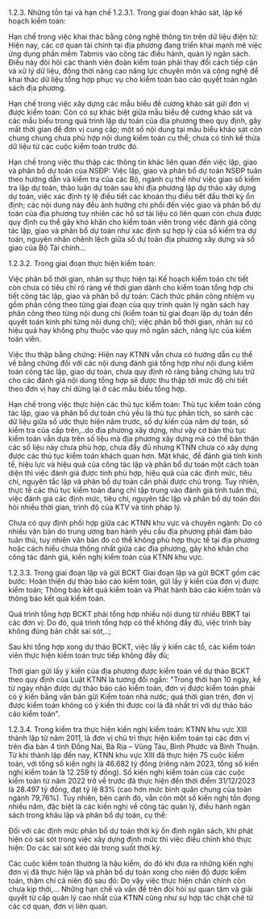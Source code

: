 1.2.3. Những tồn tại và hạn chế
1.2.3.1. Trong giai đoạn khảo sát, lập kế hoạch kiểm toán:

Hạn chế trong việc khai thác bằng công nghệ thông tin trên dữ liệu điện tử: Hiện nay, các cơ quan tài chính tại địa phương đang triển khai mạnh mẽ việc ứng dụng phần mềm Tabmis vào công tác điều hành, quản lý ngân sách. Điều này đỏi hỏi các thành viên đoàn kiểm toán phải thay đổi cách tiếp cận và xử lý dữ liệu, đồng thời nâng cao năng lực chuyên môn và công nghệ để khai thác dữ liệu tổng hợp phục vụ cho kiểm toán báo cáo quyết toán ngân sách địa phương.

Hạn chế trong việc xây dựng các mẫu biểu đề cương khảo sát gửi đơn vị được kiểm toán: Còn có sự khác biệt giữa mẫu biểu đề cương khảo sát và các mẫu biểu trong quá trình lập dự toán của địa phương theo quy định, gây mất thời gian để đơn vị cung cấp; một số nội dung tại mẫu biểu khảo sát còn chung chung chưa phù hợp nội dung kiểm toán cụ thể; chưa có tính kế thừa dữ liệu từ các cuộc kiểm toán trước đó.

Hạn chế trong việc thu thập các thông tin khác liên quan đến việc lập, giao và phân bổ dự toán của NSĐP: Việc lập, giao và phân bổ dự toán NSĐP tuân theo hướng dẫn và kiểm tra của các Bộ, ngành cụ thể như việc giao số kiểm tra lập dự toán, thảo luận dự toán sau khi địa phương lập dự thảo xây dựng dự toán, việc xác định tỷ lệ điều tiết các khoản thu điều tiết đầu thời kỳ ổn định; các nội dung này đều ảnh hưởng chi phối đến việc giao và phân bổ dự toán của địa phương tuy nhiên các hồ sơ tài liệu có liên quan còn chưa được quy định cụ thể gây khó khăn cho kiểm toán viên trong việc đánh giá công tác lập, giao và phân bổ dự toán như xác định sự hợp lý của số kiểm tra dự toán, nguyên nhân chênh lệch giữa số dự toán địa phương xây dựng và số giao của Bộ Tài chính...

1.2.3.2. Trong giai đoạn thực hiện kiểm toán:

Việc phân bổ thời gian, nhân sự thực hiện tại Kế hoạch kiểm toán chi tiết còn chưa có tiêu chí rõ ràng về thời gian dành cho kiểm toán tổng hợp chi tiết công tác lập, giao và phân bổ dự toán: Cách thức phân công nhiệm vụ gồm phân công theo từng giai đoạn của quy trình quản lý ngân sách hay phân công theo từng nội dung chi (kiểm toán từ giai đoạn lập dự toán đến quyết toán kinh phí từng nội dung chi); việc phân bổ thời gian, nhân sự có hiệu quả hay không phụ thuộc vào quy mô ngân sách, năng lực của kiểm toán viên.

Việc thu thập bằng chứng: Hiện nay KTNN vẫn chưa có hướng dẫn cụ thể về bằng chứng đối với các nội dung đánh giá tổng hợp như nội dung kiểm toán công tác lập, giao dự toán, chưa quy định rõ ràng bằng chứng lưu trữ cho các đánh giá nội dung tổng hợp sẽ được thu thập tới mức độ chi tiết theo đơn vị hay chỉ dừng lại ở các mẫu biểu tổng hợp.

Hạn chế trong việc thực hiện các thủ tục kiểm toán: Thủ tục kiểm toán công tác lập, giao và phân bổ dự toán chủ yếu là thủ tục phân tích, so sánh các dữ liệu giữa số ước thực hiện năm trước, số dự kiến của năm dự toán, số kiểm tra của cấp trên,..do địa phương xây dựng, như vậy cơ bản thủ tục kiểm toán vẫn dựa trên số liệu mà địa phương xây dựng mà có thể bản thân các số liệu này chưa phù hợp, chưa đầy đủ nhưng KTNN chưa có xây dựng được các thủ tục kiểm toán khách quan hơn.
Mặt khác, để đánh giá tính kinh tế, hiệu lực và hiệu quả của công tác lập và phân bổ dự toán một cách toàn diện thì việc đánh giá được tính phù hợp, hiệu quả của các định mức, tiêu chí, nguyên tắc lập và phân bổ dự toán cần phải được chú trọng. Tuy nhiên, thực tế các thủ tục kiểm toán đang chỉ tập trung vào đánh giá tính tuân thủ, việc đánh giá các định mức, tiêu chí, nguyên tắc lập và phân bổ dự toán đòi hỏi nhiều thời gian, trình độ của KTV và tính pháp lý.

Chưa có quy định phối hợp giữa các KTNN khu vực và chuyên ngành: Do có nhiều văn bản do trung ương ban hành yêu cầu địa phương phải đảm bảo tuân thủ, tuy nhiên văn bản đó có thể không phù hợp thực tế tại địa phương hoặc cách hiểu chưa thống nhất giữa các địa phương, gây khó khăn cho công tác đánh giá, kiến nghị kiểm toán của KTNN khu vực.

1.2.3.3. Trong giai đoạn lập và gửi BCKT
Giai đoạn lập và gửi BCKT gồm các bước: Hoàn thiện dự thảo báo cáo kiểm toán, gửi lấy ý kiến của đơn vị được kiểm toán; Thông báo kết quả kiểm toán và Phát hành báo cáo kiểm toán và thông báo kết quả kiểm toán.

Quá trình tổng hợp BCKT phải tổng hợp nhiều nội dung từ nhiều BBKT tại các đơn vị: Do đó, quá trình tổng hợp có thể không đầy đủ, việc trình bày không đúng bản chất sai sót,..;

Sau khi tổng hợp xong dự thảo BCKT, việc lấy ý kiến các tổ, các kiểm toán viên thực hiện kiểm toán trực tiếp không đầy đủ;

Thời gian gửi lấy ý kiến của địa phương được kiểm toán về dự thảo BCKT theo quy định của Luật KTNN là tương đối ngắn: "Trong thời hạn 10 ngày, kể từ ngày nhận được dự thảo báo cáo kiểm toán, đơn vị được kiểm toán phải có ý kiến bằng văn bản gửi Kiểm toán nhà nước; quá thời gian trên, đơn vị được kiểm toán không có ý kiến thì được coi là đã nhất trí với dự thảo báo cáo kiểm toán".

1.2.3.4. Trong kiểm tra thực hiện kiến nghị kiểm toán:
KTNN khu vực XIII thành lập từ năm 2011, là đơn vị chủ trì thực hiện kiểm toán tại các đơn vị trên địa bàn 4 tỉnh Đồng Nai, Bà Rịa – Vũng Tàu, Bình Phước và Bình Thuận. Từ khi thành lập đến nay, KTNN khu vực XIII đã thực hiện 75 cuộc kiểm toán, với tổng số kiến nghị là 46.682 tỷ đồng (riêng năm 2023, tổng số kiến nghị kiểm toán là 12.259 tỷ đồng). Số kiến nghị kiểm toán của các cuộc kiểm toán từ năm 2022 trở về trước đã thực hiện đến thời điểm 31/12/2023 là 28.497 tỷ đồng, đạt tỷ lệ 83% (cao hơn mức bình quân chung của toàn ngành 79,76%). Tuy nhiên, bên cạnh đó, vẫn còn một số kiến nghị tồn đọng nhiều năm, đặc biệt là các kiến nghị về công tác quản lý, điều hành ngân sách trong khâu lập và phân bổ dự toán, cụ thể:

Đối với các định mức phân bổ dự toán thời kỳ ổn định ngân sách, khi phát hiện có sai sót trong việc xây dựng định mức thì việc điều chỉnh khó thực hiện: Do các sai sót kéo dài trong suốt thời kỳ.

Các cuộc kiểm toán thường là hậu kiểm, do đó khi đưa ra những kiến nghị đơn vị đã thực hiện lập và phân bổ dự toán xong cho niên độ được kiểm toán, thậm chí cả niên độ sau đó: Do vậy việc thực hiện chấn chỉnh còn chưa kịp thời,...
Những hạn chế và vấn đề trên đòi hỏi sự quan tâm và giải quyết từ cấp quản lý cao nhất của KTNN cũng như sự hợp tác chặt chẽ từ các cơ quan, đơn vị liên quan.